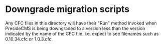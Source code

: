 Downgrade migration scripts
===========================

Any CFC files in this directory will have their "Run" method invoked when PresideCMS is being downgraded to a version less than the version indicated by the name of the CFC file. i.e. expect to see filenames such as 0.10.34.cfc or 1.0.3.cfc.